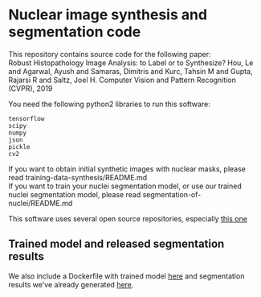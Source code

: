 # Nuclear image synthesis and segmentation code

This repository contains source code for the following paper:  
Robust Histopathology Image Analysis: to Label or to Synthesize? Hou, Le and Agarwal, Ayush and Samaras, Dimitris and Kurc, Tahsin M and Gupta, Rajarsi R and Saltz, Joel H. Computer Vision and Pattern Recognition (CVPR), 2019  

You need the following python2 libraries to run this software:  
```
tensorflow  
scipy  
numpy  
json  
pickle
cv2 
```

If you want to obtain initial synthetic images with nuclear masks, please read training-data-synthesis/README.md  
If you want to train your nuclei segmentation model, or use our trained nuclei segmentation model, please read segmentation-of-nuclei/README.md 

This software uses several open source repositories, especially [this one](https://github.com/carpedm20/simulated-unsupervised-tensorflow)

## Trained model and released segmentation results

We also include a Dockerfile with trained model [here](Dockerfile) and segmentation results we've already generated [here](segmentation-of-nuclei/READMD.md).
